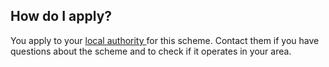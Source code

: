 ##  How do I apply?

You apply to your [ local authority
](https://www.gov.ie/en/publication/942f74-local-authorities/) for this
scheme. Contact them if you have questions about the scheme and to check if it
operates in your area.

